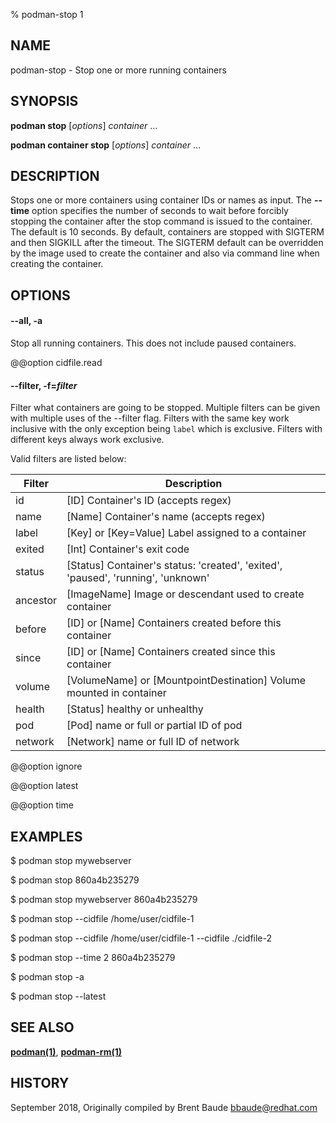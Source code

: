 % podman-stop 1

## NAME

podman\-stop - Stop one or more running containers

## SYNOPSIS

**podman stop** [*options*] _container_ ...

**podman container stop** [*options*] _container_ ...

## DESCRIPTION

Stops one or more containers using container IDs or names as input. The **--time** option
specifies the number of seconds to wait before forcibly stopping the container after the stop command
is issued to the container. The default is 10 seconds. By default, containers are stopped with SIGTERM
and then SIGKILL after the timeout. The SIGTERM default can be overridden by the image used to create the
container and also via command line when creating the container.

## OPTIONS

#### **--all**, **-a**

Stop all running containers. This does not include paused containers.

@@option cidfile.read

#### **--filter**, **-f**=_filter_

Filter what containers are going to be stopped.
Multiple filters can be given with multiple uses of the --filter flag.
Filters with the same key work inclusive with the only exception being
`label` which is exclusive. Filters with different keys always work exclusive.

Valid filters are listed below:

| **Filter** | **Description**                                                                  |
| ---------- | -------------------------------------------------------------------------------- |
| id         | [ID] Container's ID (accepts regex)                                              |
| name       | [Name] Container's name (accepts regex)                                          |
| label      | [Key] or [Key=Value] Label assigned to a container                               |
| exited     | [Int] Container's exit code                                                      |
| status     | [Status] Container's status: 'created', 'exited', 'paused', 'running', 'unknown' |
| ancestor   | [ImageName] Image or descendant used to create container                         |
| before     | [ID] or [Name] Containers created before this container                          |
| since      | [ID] or [Name] Containers created since this container                           |
| volume     | [VolumeName] or [MountpointDestination] Volume mounted in container              |
| health     | [Status] healthy or unhealthy                                                    |
| pod        | [Pod] name or full or partial ID of pod                                          |
| network    | [Network] name or full ID of network                                             |

@@option ignore

@@option latest

@@option time

## EXAMPLES

$ podman stop mywebserver

$ podman stop 860a4b235279

$ podman stop mywebserver 860a4b235279

$ podman stop --cidfile /home/user/cidfile-1

$ podman stop --cidfile /home/user/cidfile-1 --cidfile ./cidfile-2

$ podman stop --time 2 860a4b235279

$ podman stop -a

$ podman stop --latest

## SEE ALSO

**[podman(1)](commands/podman.md)**, **[podman-rm(1)](commands/podman-rm.md)**

## HISTORY

September 2018, Originally compiled by Brent Baude <bbaude@redhat.com>
